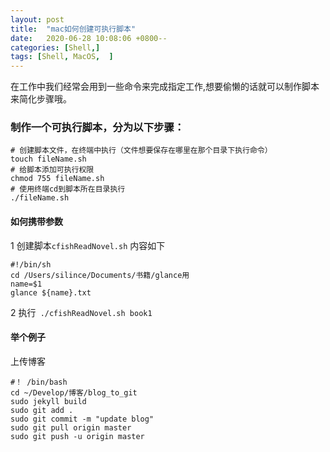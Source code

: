 ```yaml
---
layout: post
title:  "mac如何创建可执行脚本"
date:   2020-06-28 10:08:06 +0800--
categories: [Shell,]
tags: [Shell, MacOS,  ]  
---
```


在工作中我们经常会用到一些命令来完成指定工作,想要偷懒的话就可以制作脚本来简化步骤哦。

### 制作一个可执行脚本，分为以下步骤：

```shell
# 创建脚本文件，在终端中执行（文件想要保存在哪里在那个目录下执行命令）
touch fileName.sh
# 给脚本添加可执行权限
chmod 755 fileName.sh
# 使用终端cd到脚本所在目录执行
./fileName.sh
```



#### 如何携带参数 

1 创建脚本`cfishReadNovel.sh` 内容如下

```shell
#!/bin/sh
cd /Users/silince/Documents/书籍/glance用
name=$1
glance ${name}.txt
```

2 执行` ./cfishReadNovel.sh book1` 



#### 举个例子

上传博客

```shell
#！ /bin/bash
cd ~/Develop/博客/blog_to_git
sudo jekyll build
sudo git add .
sudo git commit -m "update blog"
sudo git pull origin master
sudo git push -u origin master
```

